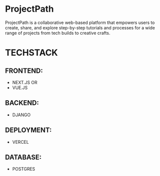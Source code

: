 # ProjectPath
ProjectPath is a collaborative web-based platform that empowers users to create, share, and explore step-by-step tutorials and processes for a wide range of projects from tech builds to creative crafts.

# TECHSTACK
## FRONTEND:
- NEXT.JS OR
- VUE.JS
## BACKEND:
- DJANGO
## DEPLOYMENT:
- VERCEL
## DATABASE:
- POSTGRES
